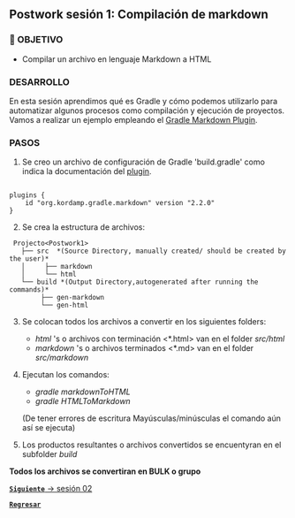 ## Postwork sesión 1: Compilación de markdown

### 🎯 OBJETIVO

- Compilar un archivo en lenguaje Markdown a HTML

### DESARROLLO

En esta sesión aprendimos qué es Gradle y cómo podemos utilizarlo para automatizar algunos procesos como compilación y ejecución
de proyectos. Vamos a realizar un ejemplo empleando el [Gradle Markdown Plugin](https://github.com/kordamp/markdown-gradle-plugin).

### PASOS

1. Se creo un archivo de configuración de Gradle 'build.gradle' como indica la documentación del
[plugin](https://github.com/kordamp/markdown-gradle-plugin).

```
   
plugins {
    id "org.kordamp.gradle.markdown" version "2.2.0"
}

```

2. Se crea la estructura de archivos:
```
 Projecto<Postwork1>    
   ├── src  *(Source Directory, manually created/ should be created by the user)*
   │     ├── markdown
   │     └── html
   └── build *(Output Directory,autogenerated after running the commands)*
        ├── gen-markdown
        └── gen-html

```


3. Se colocan todos los archivos a convertir en los siguientes folders:
   - *html* 's o archivos con terminación <*.html> van en el folder *src/html*
   - *markdown* 's o archivos terminados <*.md>   van en el folder *src/markdown*

   
4. Ejecutan los comandos:
    - *gradle markdownToHTML*
    - *gradle HTMLToMarkdown*
    
   (De tener errores de escritura Mayúsculas/minúsculas el comando aún así se ejecuta)


5. Los productos resultantes o archivos convertidos se encuentyran en el subfolder *build*

**Todos los archivos se convertiran en BULK o grupo**

[**`Siguiente`** -> sesión 02](../Sesion-02/)

[**`Regresar`**](../)